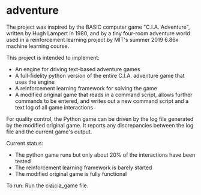 # adventure

The project was inspired by the BASIC computer game "C.I.A. Adventure", written by Hugh Lampert in 1980, and by a tiny four-room adventure world used in a reinforcement learning project by MIT's summer 2019 6.86x machine learning course.

This project is intended to implement:
- An engine for driving text-based adventure games
- A full-fidelity python version of the entire C.I.A. adventure game that uses the engine
- A reinforcement learning framework for solving the game
- A modified original game that reads in a command script, allows further commands to be entered, and writes out a new command script and a text log of all game interactions

For quality control, the Python game can be driven by the log file generated by the modified original game. It reports any discrepancies between the log file and the current game's output.

Current status:
- The python game runs but only about 20% of the interactions have been tested
- The reinforcement learning framework is barely started
- The modified original game is fully functional

To run:
Run the cia\cia_game file.
